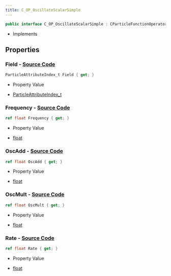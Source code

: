 ```yaml
---
title: C_OP_OscillateScalarSimple
---
```


```csharp
public interface C_OP_OscillateScalarSimple : CParticleFunctionOperator, CParticleFunction, ISchemaClass<CParticleFunction>, ISchemaClass<CParticleFunctionOperator>, ISchemaClass<C_OP_OscillateScalarSimple>, ISchemaField, ISchemaClass, INativeHandle
```

- Implements

## Properties

### **Field** - [Source Code](https://github.com/swiftly-solution/swiftlys2/blob/main/managed/src/SwiftlyS2.Generated/Schemas/Interfaces/C_OP_OscillateScalarSimple.cs#L20)

```csharp
ParticleAttributeIndex_t Field { get; }
```

- Property Value

- [ParticleAttributeIndex_t](/docs/api/shared/schemadefinitions/particleattributeindex_t)

### **Frequency** - [Source Code](https://github.com/swiftly-solution/swiftlys2/blob/main/managed/src/SwiftlyS2.Generated/Schemas/Interfaces/C_OP_OscillateScalarSimple.cs#L18)

```csharp
ref float Frequency { get; }
```

- Property Value

- [float](https://learn.microsoft.com/dotnet/api/system.single)

### **OscAdd** - [Source Code](https://github.com/swiftly-solution/swiftlys2/blob/main/managed/src/SwiftlyS2.Generated/Schemas/Interfaces/C_OP_OscillateScalarSimple.cs#L24)

```csharp
ref float OscAdd { get; }
```

- Property Value

- [float](https://learn.microsoft.com/dotnet/api/system.single)

### **OscMult** - [Source Code](https://github.com/swiftly-solution/swiftlys2/blob/main/managed/src/SwiftlyS2.Generated/Schemas/Interfaces/C_OP_OscillateScalarSimple.cs#L22)

```csharp
ref float OscMult { get; }
```

- Property Value

- [float](https://learn.microsoft.com/dotnet/api/system.single)

### **Rate** - [Source Code](https://github.com/swiftly-solution/swiftlys2/blob/main/managed/src/SwiftlyS2.Generated/Schemas/Interfaces/C_OP_OscillateScalarSimple.cs#L16)

```csharp
ref float Rate { get; }
```

- Property Value

- [float](https://learn.microsoft.com/dotnet/api/system.single)

